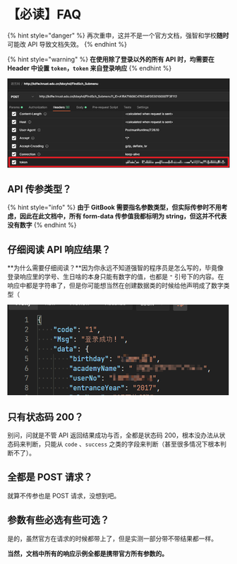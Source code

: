 # 【必读】FAQ

{% hint style="danger" %}
再次重申，这并不是一个官方文档，强智和学校**随时**可能改 API 导致文档失效。
{% endhint %}

{% hint style="warning" %}
**在使用除了登录以外的所有 API 时，均需要在 Header 中设置 `token`，`token` 来自登录响应**
{% endhint %}

![&#xFF08;&#x6CE8;&#x610F;&#xFF1A;&#x8FD9;&#x5E76;&#x4E0D;&#x610F;&#x5473;&#x7740;&#x4F60;&#x4E0D;&#x7528;&#x643A;&#x5E26;&#x5176;&#x4ED6; Header &#x53C2;&#x6570;&#xFF09;](.gitbook/assets/image%20%284%29.png)

## API 传参类型？

{% hint style="info" %}
**由于 GitBook 需要指名参数类型，但实际传参时不用考虑，因此在此文档中，所有 form-data 传参值我都标明为 string，但这并不代表没有数字**
{% endhint %}

## 仔细阅读 API 响应结果？

**为什么需要仔细阅读？**因为你永远不知道强智的程序员是怎么写的，毕竟像登录响应里的学号、生日啥的本身只能有数字的值，也都是 `"` 引号下的内容。在响应中都是字符串了，但是你可能想当然在创建数据类的时候给他声明成了数字类型（

![](.gitbook/assets/image%20%283%29.png)

## 只有状态码 200？

别问，问就是不管 API 返回结果成功与否，全都是状态码 200，根本没办法从状态码来判断，只能从 `code` 、`success` 之类的字段来判断（甚至很多情况下根本判断不了）。

## 全都是 POST 请求？

就算不传参也是 POST 请求，没想到吧。

## 参数有些必选有些可选？

是的，虽然官方在请求的时候都带上了，但是实测一部分带不带结果都一样。

**当然，文档中所有的响应示例全都是携带官方所有参数的。**

